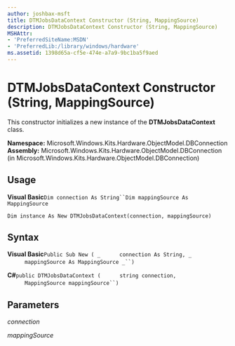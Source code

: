 ```yaml
---
author: joshbax-msft
title: DTMJobsDataContext Constructor (String, MappingSource)
description: DTMJobsDataContext Constructor (String, MappingSource)
MSHAttr:
- 'PreferredSiteName:MSDN'
- 'PreferredLib:/library/windows/hardware'
ms.assetid: 1398d65a-cf5e-474e-a7a9-9bc1ba5f9aed
---
```


# DTMJobsDataContext Constructor (String, MappingSource)


This constructor initializes a new instance of the **DTMJobsDataContext** class.

**Namespace:** Microsoft.Windows.Kits.Hardware.ObjectModel.DBConnection **Assembly:** Microsoft.Windows.Kits.Hardware.ObjectModel.DBConnection (in Microsoft.Windows.Kits.Hardware.ObjectModel.DBConnection)

## Usage


**Visual Basic**`Dim connection As String``Dim mappingSource As MappingSource`

`Dim instance As New DTMJobsDataContext(connection, mappingSource)`

## Syntax


**Visual Basic**`Public Sub New ( _`           `connection As String, _`           `mappingSource As MappingSource _``)`

**C#**`public DTMJobsDataContext (`           `string connection,`           `MappingSource mappingSource``)`

## Parameters


*connection*      

*mappingSource*      

 

 






